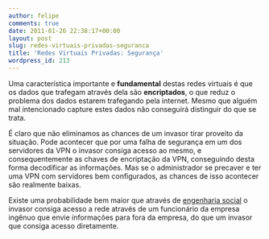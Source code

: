 ```yaml
---
author: felipe
comments: true
date: 2011-01-26 22:38:17+00:00
layout: post
slug: redes-virtuais-privadas-seguranca
title: 'Redes Virtuais Privadas: Segurança'
wordpress_id: 213
---
```


Uma característica importante e **fundamental** destas redes virtuais é que os dados que trafegam através dela são **encriptados**, o que reduz o problema dos dados estarem trafegando pela internet. Mesmo que alguém mal intencionado capture estes dados não conseguirá distinguir do que se trata.

É claro que não eliminamos as chances de um invasor tirar proveito da situação. Pode acontecer que por uma falha de segurança em um dos servidores da VPN o invasor consiga acesso ao mesmo, e consequentemente as chaves de encriptação da VPN, conseguindo desta forma decodificar as informações. Mas se o administrador se precaver e ter uma VPN com servidores bem configurados, as chances de isso acontecer são realmente baixas.

Existe uma probabilidade bem maior que através de [engenharia social](http://www.slideshare.net/fnmunhoz/engenharia-social-3590818) o invasor consiga acesso a rede através de um funcionário da empresa ingênuo que envie informações para fora da empresa, do que um invasor que consiga acesso diretamente.
